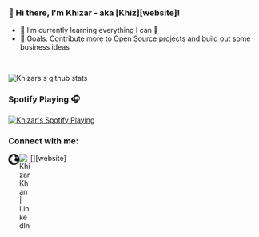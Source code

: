 ###  👋 Hi there, I'm Khizar  - aka [Khiz][website]!

- 🌱 I’m currently learning everything I can 🤣
- 🥅 Goals: Contribute more to Open Source projects and build out some business ideas

<br />

![Khizars's github stats](https://github-readme-stats.vercel.app/api?username=khiz-k&show_icons=true&theme=radical&show_icons=true&count_private=true&hide=issues,contribs,prs)

### Spotify Playing 🎧
[<img src="https://novatorem.vercel.app/api/spotify" alt="Khizar's Spotify Playing" width="350" />](https://open.spotify.com/user/ihqfdxe9kifavilmu34rtdgbo)

### Connect with me:

[<img align="left" alt="khiz.ca" width="22px" src="https://raw.githubusercontent.com/iconic/open-iconic/master/svg/globe.svg" />][website]
[<img align="left" alt="Khizar Khan | LinkedIn" width="22px" src="https://cdn.jsdelivr.net/npm/simple-icons@v3/icons/linkedin.svg" />][linkedin]

[linkedin]: https://www.linkedin.com/in/khiz-k


